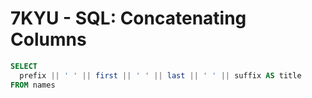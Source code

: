 # **7KYU** - SQL: Concatenating Columns
```sql
SELECT
  prefix || ' ' || first || ' ' || last || ' ' || suffix AS title
FROM names
```